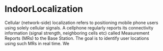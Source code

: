 # IndoorLocalization
Cellular (network-side) localization refers to positioning mobile phone users using solely cellular signals. A cellphone regularly reports its connectivity information (signal strength, neighboring cells etc) called Measurement Reports (MRs) to the Base Station. The goal is to identify user locations using such MRs in real time. We
